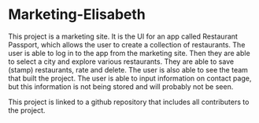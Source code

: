 # Marketing-Elisabeth

This project is a marketing site. It is the UI for an app called Restaurant Passport, which allows the user to create a collection of restaurants. The user is able to log in to the app from the marketing site. Then they are able to select a city and explore various restaurants. They are able to save (stamp) restaurants, rate and delete. 
The user is also able to see the team that built the project. 
The user is able to input information on contact page, but this information is not being stored and will probably not be seen. 

This project is linked to a github repository that includes all contributers to the project. 